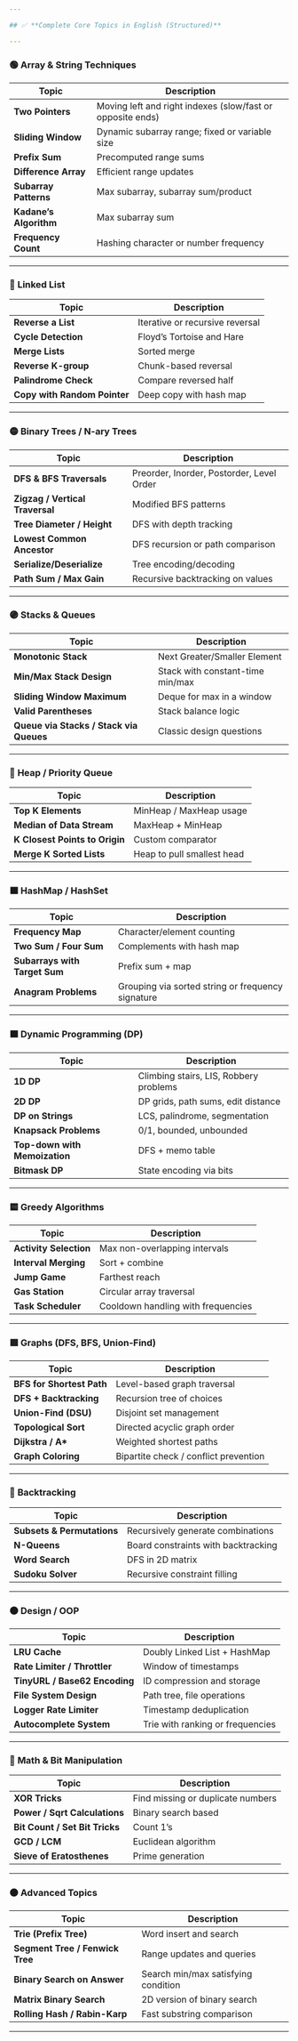 ```yaml
---

## ✅ **Complete Core Topics in English (Structured)**

---
```


### 🟢 **Array & String Techniques**

| Topic                  | Description                                                |
| ---------------------- | ---------------------------------------------------------- |
| **Two Pointers**       | Moving left and right indexes (slow/fast or opposite ends) |
| **Sliding Window**     | Dynamic subarray range; fixed or variable size             |
| **Prefix Sum**         | Precomputed range sums                                     |
| **Difference Array**   | Efficient range updates                                    |
| **Subarray Patterns**  | Max subarray, subarray sum/product                         |
| **Kadane’s Algorithm** | Max subarray sum                                           |
| **Frequency Count**    | Hashing character or number frequency                      |

---

### 🔵 **Linked List**

| Topic                        | Description                     |
| ---------------------------- | ------------------------------- |
| **Reverse a List**           | Iterative or recursive reversal |
| **Cycle Detection**          | Floyd’s Tortoise and Hare       |
| **Merge Lists**              | Sorted merge                    |
| **Reverse K-group**          | Chunk-based reversal            |
| **Palindrome Check**         | Compare reversed half           |
| **Copy with Random Pointer** | Deep copy with hash map         |

---

### 🟡 **Binary Trees / N-ary Trees**

| Topic                           | Description                               |
| ------------------------------- | ----------------------------------------- |
| **DFS & BFS Traversals**        | Preorder, Inorder, Postorder, Level Order |
| **Zigzag / Vertical Traversal** | Modified BFS patterns                     |
| **Tree Diameter / Height**      | DFS with depth tracking                   |
| **Lowest Common Ancestor**      | DFS recursion or path comparison          |
| **Serialize/Deserialize**       | Tree encoding/decoding                    |
| **Path Sum / Max Gain**         | Recursive backtracking on values          |

---

### 🟣 **Stacks & Queues**

| Topic                                   | Description                      |
| --------------------------------------- | -------------------------------- |
| **Monotonic Stack**                     | Next Greater/Smaller Element     |
| **Min/Max Stack Design**                | Stack with constant-time min/max |
| **Sliding Window Maximum**              | Deque for max in a window        |
| **Valid Parentheses**                   | Stack balance logic              |
| **Queue via Stacks / Stack via Queues** | Classic design questions         |

---

### 🔶 **Heap / Priority Queue**

| Topic                          | Description                |
| ------------------------------ | -------------------------- |
| **Top K Elements**             | MinHeap / MaxHeap usage    |
| **Median of Data Stream**      | MaxHeap + MinHeap          |
| **K Closest Points to Origin** | Custom comparator          |
| **Merge K Sorted Lists**       | Heap to pull smallest head |

---

### 🟫 **HashMap / HashSet**

| Topic                         | Description                                       |
| ----------------------------- | ------------------------------------------------- |
| **Frequency Map**             | Character/element counting                        |
| **Two Sum / Four Sum**        | Complements with hash map                         |
| **Subarrays with Target Sum** | Prefix sum + map                                  |
| **Anagram Problems**          | Grouping via sorted string or frequency signature |

---

### 🟧 **Dynamic Programming (DP)**

| Topic                         | Description                            |
| ----------------------------- | -------------------------------------- |
| **1D DP**                     | Climbing stairs, LIS, Robbery problems |
| **2D DP**                     | DP grids, path sums, edit distance     |
| **DP on Strings**             | LCS, palindrome, segmentation          |
| **Knapsack Problems**         | 0/1, bounded, unbounded                |
| **Top-down with Memoization** | DFS + memo table                       |
| **Bitmask DP**                | State encoding via bits                |

---

### 🟨 **Greedy Algorithms**

| Topic                  | Description                        |
| ---------------------- | ---------------------------------- |
| **Activity Selection** | Max non-overlapping intervals      |
| **Interval Merging**   | Sort + combine                     |
| **Jump Game**          | Farthest reach                     |
| **Gas Station**        | Circular array traversal           |
| **Task Scheduler**     | Cooldown handling with frequencies |

---

### 🟪 **Graphs (DFS, BFS, Union-Find)**

| Topic                     | Description                           |
| ------------------------- | ------------------------------------- |
| **BFS for Shortest Path** | Level-based graph traversal           |
| **DFS + Backtracking**    | Recursion tree of choices             |
| **Union-Find (DSU)**      | Disjoint set management               |
| **Topological Sort**      | Directed acyclic graph order          |
| **Dijkstra / A\***        | Weighted shortest paths               |
| **Graph Coloring**        | Bipartite check / conflict prevention |

---

### 🔴 **Backtracking**

| Topic                      | Description                         |
| -------------------------- | ----------------------------------- |
| **Subsets & Permutations** | Recursively generate combinations   |
| **N-Queens**               | Board constraints with backtracking |
| **Word Search**            | DFS in 2D matrix                    |
| **Sudoku Solver**          | Recursive constraint filling        |

---

### 🟤 **Design / OOP**

| Topic                         | Description                      |
| ----------------------------- | -------------------------------- |
| **LRU Cache**                 | Doubly Linked List + HashMap     |
| **Rate Limiter / Throttler**  | Window of timestamps             |
| **TinyURL / Base62 Encoding** | ID compression and storage       |
| **File System Design**        | Path tree, file operations       |
| **Logger Rate Limiter**       | Timestamp deduplication          |
| **Autocomplete System**       | Trie with ranking or frequencies |

---

### 🔵 **Math & Bit Manipulation**

| Topic                          | Description                       |
| ------------------------------ | --------------------------------- |
| **XOR Tricks**                 | Find missing or duplicate numbers |
| **Power / Sqrt Calculations**  | Binary search based               |
| **Bit Count / Set Bit Tricks** | Count 1’s                         |
| **GCD / LCM**                  | Euclidean algorithm               |
| **Sieve of Eratosthenes**      | Prime generation                  |

---

### ⚫ **Advanced Topics**

| Topic                           | Description                         |
| ------------------------------- | ----------------------------------- |
| **Trie (Prefix Tree)**          | Word insert and search              |
| **Segment Tree / Fenwick Tree** | Range updates and queries           |
| **Binary Search on Answer**     | Search min/max satisfying condition |
| **Matrix Binary Search**        | 2D version of binary search         |
| **Rolling Hash / Rabin-Karp**   | Fast substring comparison           |

---
